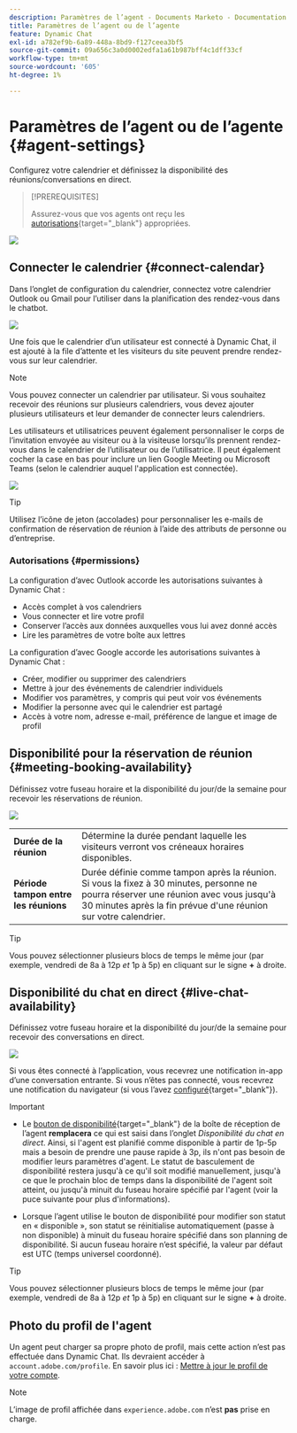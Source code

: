 ```yaml
---
description: Paramètres de l’agent - Documents Marketo - Documentation du produit
title: Paramètres de l’agent ou de l’agente
feature: Dynamic Chat
exl-id: a782ef9b-6a89-448a-8bd9-f127ceea3bf5
source-git-commit: 09a656c3a0d0002edfa1a61b987bff4c1dff33cf
workflow-type: tm+mt
source-wordcount: '605'
ht-degree: 1%

---
```


# Paramètres de l’agent ou de l’agente {#agent-settings}

Configurez votre calendrier et définissez la disponibilité des réunions/conversations en direct.

>[!PREREQUISITES]
>
>Assurez-vous que vos agents ont reçu les [autorisations](/help/marketo/product-docs/demand-generation/dynamic-chat/setup-and-configuration/permissions.md){target="_blank"} appropriées.

![](assets/agent-settings-1.png)

## Connecter le calendrier {#connect-calendar}

Dans l’onglet de configuration du calendrier, connectez votre calendrier Outlook ou Gmail pour l’utiliser dans la planification des rendez-vous dans le chatbot.

![](assets/agent-settings-2.png)

Une fois que le calendrier d’un utilisateur est connecté à Dynamic Chat, il est ajouté à la file d’attente et les visiteurs du site peuvent prendre rendez-vous sur leur calendrier.

>[!NOTE]
>
>Vous pouvez connecter un calendrier par utilisateur. Si vous souhaitez recevoir des réunions sur plusieurs calendriers, vous devez ajouter plusieurs utilisateurs et leur demander de connecter leurs calendriers.

Les utilisateurs et utilisatrices peuvent également personnaliser le corps de l’invitation envoyée au visiteur ou à la visiteuse lorsqu’ils prennent rendez-vous dans le calendrier de l’utilisateur ou de l’utilisatrice. Il peut également cocher la case en bas pour inclure un lien Google Meeting ou Microsoft Teams (selon le calendrier auquel l&#39;application est connectée).

![](assets/agent-settings-3.png)

>[!TIP]
>
>Utilisez l’icône de jeton (accolades) pour personnaliser les e-mails de confirmation de réservation de réunion à l’aide des attributs de personne ou d’entreprise.

### Autorisations {#permissions}

La configuration d’avec Outlook accorde les autorisations suivantes à Dynamic Chat :

* Accès complet à vos calendriers
* Vous connecter et lire votre profil
* Conserver l’accès aux données auxquelles vous lui avez donné accès
* Lire les paramètres de votre boîte aux lettres

La configuration d’avec Google accorde les autorisations suivantes à Dynamic Chat :

* Créer, modifier ou supprimer des calendriers
* Mettre à jour des événements de calendrier individuels
* Modifier vos paramètres, y compris qui peut voir vos événements
* Modifier la personne avec qui le calendrier est partagé
* Accès à votre nom, adresse e-mail, préférence de langue et image de profil

## Disponibilité pour la réservation de réunion {#meeting-booking-availability}

Définissez votre fuseau horaire et la disponibilité du jour/de la semaine pour recevoir les réservations de réunion.

![](assets/agent-settings-4.png)

<table>
 <tbody>
  <tr>
   <td><b>Durée de la réunion</b></td>
   <td>Détermine la durée pendant laquelle les visiteurs verront vos créneaux horaires disponibles.</td>
  </tr>
  <tr>
   <td><b>Période tampon entre les réunions</b></td>
   <td>Durée définie comme tampon après la réunion. Si vous la fixez à 30 minutes, personne ne pourra réserver une réunion avec vous jusqu'à 30 minutes après la fin prévue d'une réunion sur votre calendrier.</td>
  </tr>
 </tbody>
</table>

>[!TIP]
>
>Vous pouvez sélectionner plusieurs blocs de temps le même jour (par exemple, vendredi de 8a à 12p _et_ 1p à 5p) en cliquant sur le signe **+** à droite.

## Disponibilité du chat en direct {#live-chat-availability}

Définissez votre fuseau horaire et la disponibilité du jour/de la semaine pour recevoir des conversations en direct.

![](assets/agent-settings-5.png)

Si vous êtes connecté à l’application, vous recevrez une notification in-app d’une conversation entrante. Si vous n’êtes pas connecté, vous recevrez une notification du navigateur (si vous l’avez [configuré](/help/marketo/product-docs/demand-generation/dynamic-chat/live-chat/agent-inbox.md#live-chat-notifications){target="_blank"}).

>[!IMPORTANT]
>
>* Le [bouton de disponibilité](/help/marketo/product-docs/demand-generation/dynamic-chat/live-chat/agent-inbox.md#availability-toggle){target="_blank"} de la boîte de réception de l’agent **remplacera** ce qui est saisi dans l’onglet _Disponibilité du chat en direct_. Ainsi, si l&#39;agent est planifié comme disponible à partir de 1p-5p mais a besoin de prendre une pause rapide à 3p, ils n&#39;ont pas besoin de modifier leurs paramètres d&#39;agent. Le statut de basculement de disponibilité restera jusqu&#39;à ce qu&#39;il soit modifié manuellement, jusqu&#39;à ce que le prochain bloc de temps dans la disponibilité de l&#39;agent soit atteint, ou jusqu&#39;à minuit du fuseau horaire spécifié par l&#39;agent (voir la puce suivante pour plus d&#39;informations).
>
>* Lorsque l’agent utilise le bouton de disponibilité pour modifier son statut en « disponible », son statut se réinitialise automatiquement (passe à non disponible) à minuit du fuseau horaire spécifié dans son planning de disponibilité. Si aucun fuseau horaire n’est spécifié, la valeur par défaut est UTC (temps universel coordonné).

>[!TIP]
>
>Vous pouvez sélectionner plusieurs blocs de temps le même jour (par exemple, vendredi de 8a à 12p _et_ 1p à 5p) en cliquant sur le signe **+** à droite.

## Photo du profil de l&#39;agent

Un agent peut charger sa propre photo de profil, mais cette action n’est pas effectuée dans Dynamic Chat. Ils devraient accéder à `account.adobe.com/profile`. En savoir plus ici : [Mettre à jour le profil de votre compte](https://helpx.adobe.com/fr/manage-account/using/edit-adobe-account-personal-profile.html).

>[!NOTE]
>
>L’image de profil affichée dans `experience.adobe.com` n’est **pas** prise en charge.
